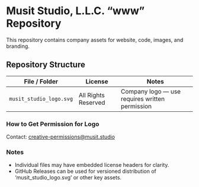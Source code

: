 # Musit Studio, L.L.C. “www” Repository

This repository contains company assets for website, code, images, and branding.

## Repository Structure

| File / Folder       | License                     | Notes |
|--------------------|-----------------------------|-------|
| `musit_studio_logo.svg`          | All Rights Reserved         | Company logo — use requires written permission |

### How to Get Permission for Logo
Contact: creative-permissions@musit.studio

### Notes
- Individual files may have embedded license headers for clarity.
- GitHub Releases can be used for versioned distribution of ‘musit_studio_logo.svg’ or other key assets.
